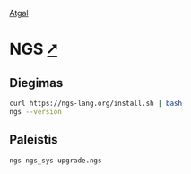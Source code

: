 [Atgal](./readme.md)

# NGS [&#x2B67;](https://ngs-lang.org/)

## Diegimas

```bash
curl https://ngs-lang.org/install.sh | bash
ngs --version
```

## Paleistis

```bash
ngs ngs_sys-upgrade.ngs
```
